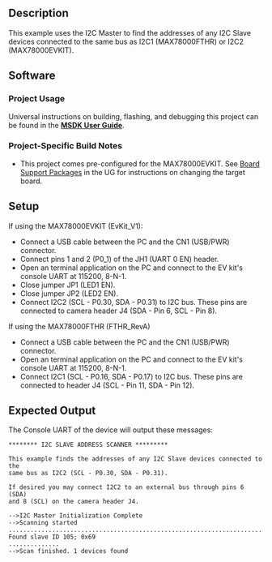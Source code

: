 ## Description

This example uses the I2C Master to find the addresses of any I2C Slave devices connected to the same bus as I2C1 (MAX78000FTHR) or I2C2 (MAX78000EVKIT).

## Software

### Project Usage

Universal instructions on building, flashing, and debugging this project can be found in the **[MSDK User Guide](https://analog-devices-msdk.github.io/msdk/USERGUIDE/)**.

### Project-Specific Build Notes

* This project comes pre-configured for the MAX78000EVKIT.  See [Board Support Packages](https://analog-devices-msdk.github.io/msdk/USERGUIDE/#board-support-packages) in the UG for instructions on changing the target board.

## Setup

If using the MAX78000EVKIT (EvKit_V1):
-   Connect a USB cable between the PC and the CN1 (USB/PWR) connector.
-   Connect pins 1 and 2 (P0_1) of the JH1 (UART 0 EN) header.
-   Open an terminal application on the PC and connect to the EV kit's console UART at 115200, 8-N-1.
-   Close jumper JP1 (LED1 EN).
-   Close jumper JP2 (LED2 EN).
-   Connect I2C2 (SCL - P0.30, SDA - P0.31) to I2C bus. These pins are connected to camera header J4 (SDA - Pin 6, SCL - Pin 8).

If using the MAX78000FTHR (FTHR_RevA)
-   Connect a USB cable between the PC and the CN1 (USB/PWR) connector.
-   Open an terminal application on the PC and connect to the EV kit's console UART at 115200, 8-N-1.
-   Connect I2C1 (SCL - P0.16, SDA - P0.17) to I2C bus. These pins are connected to header J4 (SCL - Pin 11, SDA - Pin 12).

## Expected Output

The Console UART of the device will output these messages:

```
******** I2C SLAVE ADDRESS SCANNER *********

This example finds the addresses of any I2C Slave devices connected to the
same bus as I2C2 (SCL - P0.30, SDA - P0.31).

If desired you may connect I2C2 to an external bus through pins 6 (SDA)
and 8 (SCL) on the camera header J4.

-->I2C Master Initialization Complete
-->Scanning started
..................................................................................................
Found slave ID 105; 0x69
..............
-->Scan finished. 1 devices found
```
